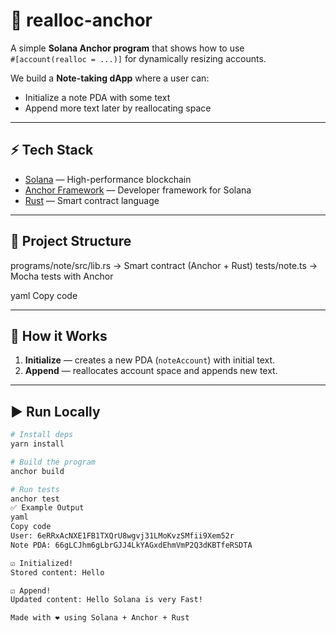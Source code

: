# 📝 realloc-anchor

A simple **Solana Anchor program** that shows how to use  
`#[account(realloc = ...)]` for dynamically resizing accounts.  

We build a **Note-taking dApp** where a user can:
- Initialize a note PDA with some text
- Append more text later by reallocating space

---

## ⚡ Tech Stack
- [Solana](https://solana.com) — High-performance blockchain  
- [Anchor Framework](https://www.anchor-lang.com/) — Developer framework for Solana  
- [Rust](https://www.rust-lang.org/) — Smart contract language  

---

## 📂 Project Structure
programs/note/src/lib.rs -> Smart contract (Anchor + Rust)
tests/note.ts -> Mocha tests with Anchor

yaml
Copy code

---

## 🔨 How it Works
1. **Initialize** — creates a new PDA (`noteAccount`) with initial text.  
2. **Append** — reallocates account space and appends new text.  

---

## ▶️ Run Locally

```bash
# Install deps
yarn install

# Build the program
anchor build

# Run tests
anchor test
✅ Example Output
yaml
Copy code
User: 6eRRxAcNXE1FB1TXQrU8wgvj31LMoKvzSMfii9Xem52r
Note PDA: 66gLCJhm6gLbrGJJ4LkYAGxdEhmVmP2Q3dKBTfeRSDTA

☑️ Initialized!
Stored content: Hello

☑️ Append!
Updated content: Hello Solana is very Fast!

Made with ❤️ using Solana + Anchor + Rust
